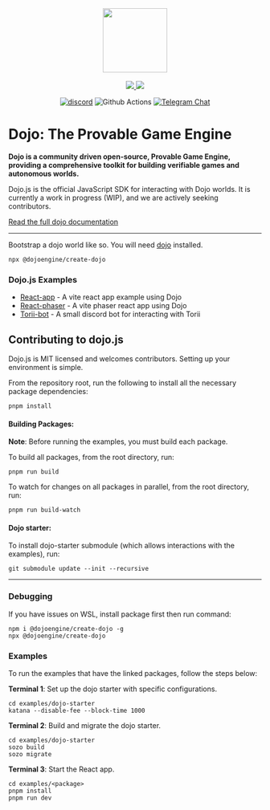 <!-- markdownlint-disable -->
<div align="center">
  <img src="./media/dojo-mark-full-dark.svg" height="128">
</div>
<div align="center">
<br />
<!-- markdownlint-restore -->

<a href="https://twitter.com/dojostarknet">
<img src="https://img.shields.io/twitter/follow/dojostarknet?style=social"/>
</a>
<a href="https://github.com/dojoengine/dojo">
<img src="https://img.shields.io/github/stars/dojoengine/dojo?style=social"/>
</a>

[![discord](https://img.shields.io/badge/join-dojo-green?logo=discord&logoColor=white)](https://discord.gg/PwDa2mKhR4)
![Github Actions][gha-badge] [![Telegram Chat][tg-badge]][tg-url]

[gha-badge]: https://img.shields.io/github/actions/workflow/status/dojoengine/dojo/ci.yml?branch=main
[tg-badge]: https://img.shields.io/endpoint?color=neon&logo=telegram&label=chat&style=flat-square&url=https%3A%2F%2Ftg.sumanjay.workers.dev%2Fdojoengine
[tg-url]: https://t.me/dojoengine

</div>

# Dojo: The Provable Game Engine

**Dojo is a community driven open-source, Provable Game Engine, providing a comprehensive toolkit for building verifiable games and autonomous worlds.**

Dojo.js is the official JavaScript SDK for interacting with Dojo worlds. It is currently a work in progress (WIP), and we are actively seeking contributors.

[Read the full dojo documentation](https://book.dojoengine.org)

---

Bootstrap a dojo world like so. You will need [dojo](https://github.com/dojoengine/dojo) installed.

```console
npx @dojoengine/create-dojo
```

### Dojo.js Examples

-   [React-app](./examples/react/react-app) - A vite react app example using Dojo
-   [React-phaser](./examples/react/react-phaser-example) - A vite phaser react app using Dojo
-   [Torii-bot](./examples/node/torii-bot) - A small discord bot for interacting with Torii

## Contributing to dojo.js

Dojo.js is MIT licensed and welcomes contributors. Setting up your environment is simple.

From the repository root, run the following to install all the necessary package dependencies:

```console
pnpm install
```

#### Building Packages:

**Note**: Before running the examples, you must build each package.

To build all packages, from the root directory, run:

```console
pnpm run build
```

To watch for changes on all packages in parallel, from the root directory, run:

```console
pnpm run build-watch
```

#### Dojo starter:

To install dojo-starter submodule (which allows interactions with the examples), run:

```console
git submodule update --init --recursive
```

---

### Debugging

If you have issues on WSL, install package first then run command:

```console
npm i @dojoengine/create-dojo -g
npx @dojoengine/create-dojo
```

### Examples

To run the examples that have the linked packages, follow the steps below:

**Terminal 1**: Set up the dojo starter with specific configurations.

```console
cd examples/dojo-starter
katana --disable-fee --block-time 1000
```

**Terminal 2**: Build and migrate the dojo starter.

```console
cd examples/dojo-starter
sozo build
sozo migrate
```

**Terminal 3**: Start the React app.

```console
cd examples/<package>
pnpm install
pnpm run dev
```
